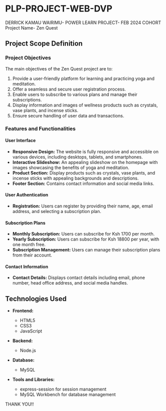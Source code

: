 # PLP-PROJECT-WEB-DVP
DERRICK KAMAU WAIRIMU- POWER LEARN PROJECT- FEB 2024 COHORT
Project Name- Zen Quest
## Project Scope Definition
### Project Objectives

The main objectives of the Zen Quest project are to:

1. Provide a user-friendly platform for learning and practicing yoga and meditation.
2. Offer a seamless and secure user registration process.
3. Enable users to subscribe to various plans and manage their subscriptions.
4. Display information and images of wellness products such as crystals, vase plants, and incense sticks.
5. Ensure secure handling of user data and transactions.

### Features and Functionalities

#### User Interface

- **Responsive Design:** The website is fully responsive and accessible on various devices, including desktops, tablets, and smartphones.
- **Interactive Slideshow:** An appealing slideshow on the homepage with images showcasing the benefits of yoga and meditation.
- **Product Section:** Display products such as crystals, vase plants, and incense sticks with appealing backgrounds and descriptions.
- **Footer Section:** Contains contact information and social media links.

#### User Authentication

- **Registration:** Users can register by providing their name, age, email address, and selecting a subscription plan.

#### Subscription Plans

- **Monthly Subscription:** Users can subscribe for Ksh 1700 per month.
- **Yearly Subscription:** Users can subscribe for Ksh 18800 per year, with one month free.
- **Subscription Management:** Users can manage their subscription plans from their account.

#### Contact Information

- **Contact Details:** Displays contact details including email, phone number, head office address, and social media handles.

## Technologies Used

- **Frontend:**
  - HTML5
  - CSS3
  - JavaScript

- **Backend:**
  - Node.js

- **Database:**
  - MySQL

- **Tools and Libraries:**
  - express-session for session management
  - MySQL Workbench for database management

 THANK YOU!!
